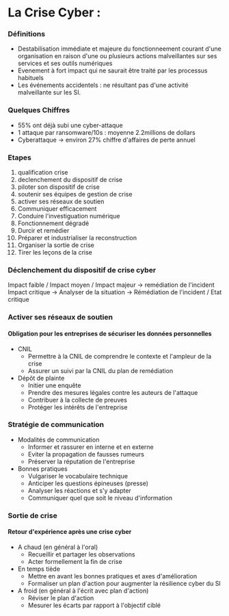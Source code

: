 # La Crise Cyber :


### Définitions
* Destabilisation immédiate et majeure du fonctionneement courant d'une organisation en raison d'une ou plusieurs actions malveillantes sur ses services et ses outils numériques
* Evenement à fort impact qui ne saurait être traité par les processus habituels
* Les événements accidentels : ne résultant pas d'une activité malveillante sur les SI.


### Quelques Chiffres
* 55% ont déjà subi une cyber-attaque
* 1 attaque par ransomware/10s : moyenne 2.2millions de dollars
* Cyberattaque -> environ 27% chiffre d'affaires de perte annuel


### Etapes
1. qualification crise 
1. declenchement du dispositif de crise 
1. piloter son dispositif de crise
1. soutenir ses équipes de gestion de crise
1. activer ses réseaux de soutien
1. Communiquer efficacement
1. Conduire l'investiguation numérique
1. Fonctionnement dégradé
1. Durcir et remédier
1. Préparer et industrialiser la reconstruction
1. Organiser la sortie de crise
1. Tirer les leçons de la crise


### Déclenchement du dispositif de crise cyber

Impact faible / Impact moyen / Impact majeur -> remédiation de l'incident
Impact critique -> Analyser de la situation -> Rémédiation de l'incident / Etat critique


### Activer ses réseaux de soutien

#### Obligation pour les entreprises de sécuriser les données personnelles
* CNIL
	* Permettre à la CNIL de comprendre le contexte et l'ampleur de la crise
	* Assurer un suivi par la CNIL du plan de remédiation
* Dépôt de plainte
	* Initier une enquête
	* Prendre des mesures légales contre les auteurs de l'attaque
	* Contribuer à la collecte de preuves
	* Protéger les intérêts de l'entreprise

### Stratégie de communication

* Modalités  de communication
	* Informer et rassurer en interne et en externe
	* Eviter la propagation de fausses rumeurs
	* Préserver la réputation de l'entreprise
* Bonnes pratiques
	* Vulgariser le vocabulaire technique
	* Anticiper les questions épineuses (presse)
	* Analyser les réactions et s'y adapter
	* Communiquer quel que soit le niveau d'information

### Sortie de crise

#### Retour d'expérience après une crise cyber
* A chaud (en général à l'oral)
	* Recueillir et partager les observations
	* Acter formellement la fin de crise
* En temps tiède
	* Mettre en avant les bonnes pratiques et axes d'amélioration
	* Formaliser un plan d'action pour augmenter la résilience cyber du SI
* A froid (en général à l'écrit avec plan d'action)
	* Réviser le plan d'action
	* Mesurer les écarts par rapport à l'objectif ciblé